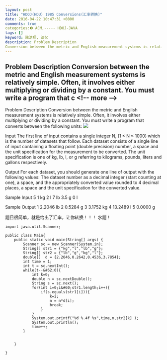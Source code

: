 ```yaml
---
layout: post
title: "HDOJ(HDU) 1985 Conversions(汇率转换)"
date: 2016-04-22 10:47:31 +0800
comments: true
categories:❶ ACM,----- HDOJ-JAVA
tags: []
keyword: 陈浩翔, 谙忆
description: Problem Description 
Conversion between the metric and English measurement systems is relatively simple. Often, it involves either multiplying or dividing by a constant. You must write a program that c 
---
```



Problem Description 
Conversion between the metric and English measurement systems is relatively simple. Often, it involves either multiplying or dividing by a constant. You must write a program that c
&#60;!-- more --&#62;
----------

Problem Description
Conversion between the metric and English measurement systems is relatively simple. Often, it involves either multiplying or dividing by a constant. You must write a program that converts between the following units:
![](http://img.blog.csdn.net/20160422224635703)


 

Input
The first line of input contains a single integer N, (1 ≤ N ≤ 1000) which is the number of datasets that follow.
Each dataset consists of a single line of input containing a floating point (double precision) number, a space and the unit specification for the measurement to be converted. The unit specification is one of kg, lb, l, or g referring to kilograms, pounds, liters and gallons respectively.

 

Output
For each dataset, you should generate one line of output with the following values: The dataset number as a decimal integer (start counting at one), a space, and the appropriately converted value rounded to 4 decimal places, a space and the unit specification for the converted value.


 

Sample Input
5
1 kg
2 l
7 lb
3.5 g
0 l
 

Sample Output
1 2.2046 lb
2 0.5284 g
3 3.1752 kg
4 13.2489 l
5 0.0000 g


题目很简单，就是给出了汇率，让你转换！！！
水题！

```
import java.util.Scanner;

public class Main{
	public static void main(String[] args) {
		Scanner sc = new Scanner(System.in);
		String[] str1 = {"kg","l","lb","g"};
		String[] str2 = {"lb","g","kg","l"};
		double[]  d = {2.2046,0.2642,0.4536,3.7854};
		int time = 1;
		int t = sc.nextInt();
		while(t--&#62;0){
			int k=0;
			double n = sc.nextDouble();
			String s = sc.next();
			for(int i=0;i&#60;str1.length;i++){
				if(s.equals(str1[i])){
					k=i;
					n = n*d[i];
					break;
				}
			}
			System.out.printf("%d %.4f %s",time,n,str2[k] );
			System.out.println();
			time++;
		}
		
		
	}

}

```